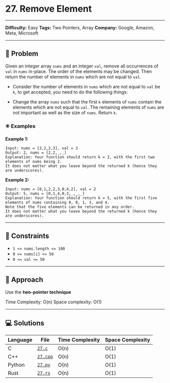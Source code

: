 # 27. Remove Element

---
**Difficulty:** Easy
**Tags:** Two Pointers, Array
**Company:** Google, Amazon, Meta, Microsoft
___
## 🧠 Problem

Given an integer array `nums` and an integer `val`, remove all occurrences of `val` in `nums` in-place. The order of the elements may be changed. Then return the number of elements in `nums` which are not equal to `val`.

- Consider the number of elements in `nums` which are not equal to `val` be `k`, to get accepted, you need to do the following things:

- Change the array `nums` such that the first `k` elements of `nums` contain the elements which are not equal to `val`. The remaining elements of `nums` are not important as well as the size of `nums`.
Return `k`.

### ✳️ Examples



**Example 1:**

    Input: nums = [3,2,2,3], val = 3
    Output: 2, nums = [2,2,_,_]
    Explanation: Your function should return k = 2, with the first two elements of nums being 2.
    It does not matter what you leave beyond the returned k (hence they are underscores).

**Example 2:**

    Input: nums = [0,1,2,2,3,0,4,2], val = 2
    Output: 5, nums = [0,1,4,0,3,_,_,_]
    Explanation: Your function should return k = 5, with the first five elements of nums containing 0, 0, 1, 3, and 4.
    Note that the five elements can be returned in any order.
    It does not matter what you leave beyond the returned k (hence they are underscores).

---
## 📌 Constraints

- `1 <= nums.length <= 100`
- `0 <= nums[i] <= 50`
- `0 <= val <= 50`

---

## 🚀 Approach

Use the **two-pointer technique**

Time Complexity: O(n)
Space complexity: O(1)

---

## 💻 Solutions

| Language | File                  | Time Complexity | Space Complexity |
| -------- | --------------------- | --------------- | ---------------- |
| C        | [`27.c`](./977.c)     | O(n)            | O(1)             |
| C++      | [`27.cpp`](./977.cpp) | O(n)            | O(1)             |
| Python   | [`27.py`](./977.py)   | O(n)            | O(1)             |
| Rust     | [`27.rs`](./977.rs)   | O(n)            | O(1)             |
